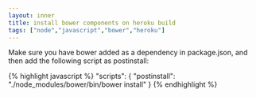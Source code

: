 ```yaml
---
layout: inner
title: install bower components on heroku build
tags: ["node","javascript","bower","heroku"]
---
```

Make sure you have bower added as a dependency in package.json, and then add the following
script as postinstall:

{% highlight javascript %}
"scripts": {
  "postinstall": "./node_modules/bower/bin/bower install"
}
{% endhighlight %}
